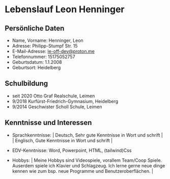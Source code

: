 # Lebenslauf Leon Henninger

## Persönliche Daten

* Name, Vorname:    Henninger, Leon
* Adresse:          Philipp-Stumpf Str. 15
* E-Mail-Adresse:   le-off-dev@proton.me
* Telefonnummer:    15175052757
* Geburtsdatum:     1.1.2008
* Geburtsort:       Heidelberg

## Schulbildung

* seit 2020         Otto Graf Realschule, Leimen
* 9/2018            Kurfürst-Friedrich-Gymnasium, Heidelberg
* 9/2014            Geschwister Scholl Schule, Leimen

## Kenntnisse und Interessen

* Sprachkenntnisse: |  Deutsch, Sehr gute Kenntnisse in Wort und schrift  |
                    |  Englisch, Gute Kenntnisse in Wort und schrift  |
                    
* EDV-Kenntnisse:   Word, Powerpoint, HTML, (tailwind)Css

* Hobbys:        |  Meine Hobbys sind Videospiele, vorallem Team/Coop Spiele. Auserdem spiele ich Klavier und Schlagzeug. Ich lerne gerne neue dinge kennen wie zum bsp.                     neue Programme und Benutzeroberflächen.  |
